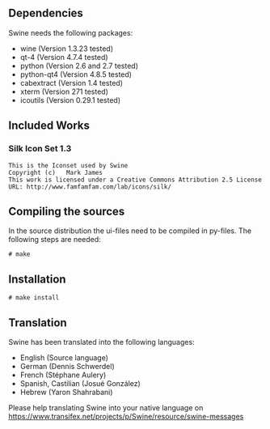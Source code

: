 ## Dependencies
Swine needs the following packages:
- wine (Version 1.3.23 tested)
- qt-4 (Version 4.7.4 tested)
- python (Version 2.6 and 2.7 tested)
- python-qt4 (Version 4.8.5 tested)
- cabextract (Version 1.4 tested)
- xterm (Version 271 tested)
- icoutils (Version 0.29.1 tested)

## Included Works

### Silk Icon Set 1.3

	This is the Iconset used by Swine
	Copyright (c)   Mark James	
	This work is licensed under a Creative Commons Attribution 2.5 License
	URL: http://www.famfamfam.com/lab/icons/silk/


## Compiling the sources
In the source distribution the ui-files need to be compiled in py-files.
The following steps are needed:

    # make

## Installation

    # make install

## Translation
Swine has been translated into the following languages:

- English (Source language)
- German (Dennis Schwerdel)
- French (Stéphane Aulery)
- Spanish, Castilian (Josué González)
- Hebrew (Yaron Shahrabani)


Please help translating Swine into your native language on https://www.transifex.net/projects/p/Swine/resource/swine-messages